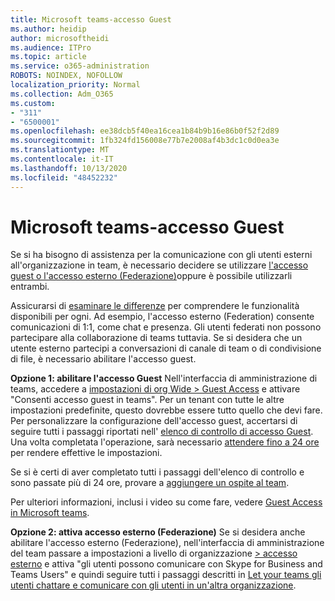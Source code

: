 ```yaml
---
title: Microsoft teams-accesso Guest
ms.author: heidip
author: microsoftheidi
ms.audience: ITPro
ms.topic: article
ms.service: o365-administration
ROBOTS: NOINDEX, NOFOLLOW
localization_priority: Normal
ms.collection: Adm_O365
ms.custom:
- "311"
- "6500001"
ms.openlocfilehash: ee38dcb5f40ea16cea1b84b9b16e86b0f52f2d89
ms.sourcegitcommit: 1fb324fd156008e77b7e2008af4b3dc1c0d0ea3e
ms.translationtype: MT
ms.contentlocale: it-IT
ms.lasthandoff: 10/13/2020
ms.locfileid: "48452232"
---
```

# <a name="microsoft-teams---guest-access"></a>Microsoft teams-accesso Guest

Se si ha bisogno di assistenza per la comunicazione con gli utenti esterni all'organizzazione in team, è necessario decidere se utilizzare [l'accesso guest o l'accesso esterno (Federazione)](https://docs.microsoft.com/microsoftteams/manage-external-access#external-access-vs-guest-access)oppure è possibile utilizzarli entrambi.

Assicurarsi di [esaminare le differenze](https://docs.microsoft.com/microsoftteams/manage-external-access#external-access-vs-guest-access) per comprendere le funzionalità disponibili per ogni.  Ad esempio, l'accesso esterno (Federation) consente comunicazioni di 1:1, come chat e presenza.  Gli utenti federati non possono partecipare alla collaborazione di teams tuttavia.  Se si desidera che un utente esterno partecipi a conversazioni di canale di team o di condivisione di file, è necessario abilitare l'accesso guest.

**Opzione 1: abilitare l'accesso Guest** Nell'interfaccia di amministrazione di teams, accedere a [impostazioni di org Wide > Guest Access](https://admin.teams.microsoft.com/company-wide-settings/guest-configuration) e attivare "Consenti accesso guest in teams".  Per un tenant con tutte le altre impostazioni predefinite, questo dovrebbe essere tutto quello che devi fare.  Per personalizzare la configurazione dell'accesso guest, accertarsi di seguire tutti i passaggi riportati nell' [elenco di controllo di accesso Guest](https://docs.microsoft.com/microsoftteams/guest-access-checklist). Una volta completata l'operazione, sarà necessario [attendere fino a 24 ore](https://docs.microsoft.com/microsoftteams/manage-guests#guest-access-latencies) per rendere effettive le impostazioni.

Se si è certi di aver completato tutti i passaggi dell'elenco di controllo e sono passate più di 24 ore, provare a [aggiungere un ospite al team](https://support.office.com/article/add-guests-to-a-team-in-teams-fccb4fa6-f864-4508-bdde-256e7384a14f#ID0EAABAAA=Desktop).

Per ulteriori informazioni, inclusi i video su come fare, vedere [Guest Access in Microsoft teams](https://docs.microsoft.com/microsoftteams/guest-access).

**Opzione 2: attiva accesso esterno (Federazione)** Se si desidera anche abilitare l'accesso esterno (Federazione), nell'interfaccia di amministrazione del team passare a impostazioni a livello di organizzazione [> accesso esterno](https://admin.teams.microsoft.com/company-wide-settings/external-communications) e attiva "gli utenti possono comunicare con Skype for Business and Teams Users" e quindi seguire tutti i passaggi descritti in [Let your teams gli utenti chattare e comunicare con gli utenti in un'altra organizzazione](https://docs.microsoft.com/microsoftteams/manage-external-access#let-your-teams-users-chat-and-communicate-with-users-in-another-organization).
